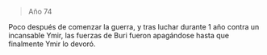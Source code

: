 > Año 74

Poco después de comenzar la guerra, y tras luchar durante 1 año contra un incansable Ymir, las fuerzas de Buri fueron apagándose hasta que finalmente Ymir lo devoró.